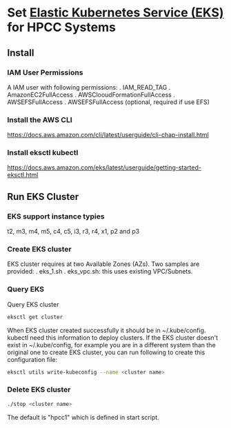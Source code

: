 # Set [Elastic Kubernetes Service (EKS)](https://aws.amazon.com/eks) for HPCC Systems

## Install
### IAM User Permissions
A IAM user with following permissions:
. IAM_READ_TAG
. AmazonEC2FullAccess
. AWSClooudFormationFullAccess
. AWSEFSFullAccess
. AWSEFSFullAccess (optional, required if use EFS)


### Install the AWS CLI
https://docs.aws.amazon.com/cli/latest/userguide/cli-chap-install.html

### Install eksctl kubectl
https://docs.aws.amazon.com/eks/latest/userguide/getting-started-eksctl.html


## Run EKS Cluster
### EKS support instance typies
t2, m3, m4, m5, c4, c5, i3, r3, r4, x1, p2 and p3

### Create EKS cluster
EKS cluster requires at two Available Zones (AZs).
Two samples are provided:
. eks_1.sh
. eks_vpc.sh: this uses existing VPC/Subnets.

### Query EKS
Query EKS cluster
```sh
eksctl get cluster
```
When EKS cluster created successfully it should be in ~/.kube/config.  kubectl need this information to deploy clusters.
If the EKS cluster doesn't exist in ~/.kube/config, for example you are in a different system than the original one to create EKS cluster, you can run following to create this configuration file:
```sh
eksctl utils write-kubeconfig --name <cluster name>
```

### Delete EKS cluster
```sh
./stop <cluster name>
```
The default <cluster name> is "hpcc1" which is defined in start script.
